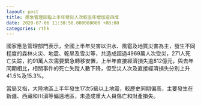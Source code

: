 ```yaml
---
layout: post
title: 應急管理部指上半年受災人次較去年增加逾四成
date: 2020-07-06 11:38:50.000000000 +08:00
categories: rthk
---
```


國家應急管理部門表示，全國上半年災害以洪水、風雹及地質災害為主，發生不同程度的森林火災、地震、乾旱及雪災等，共造成超過4969萬人次受災，271人死亡失踪，約91萬人次需要緊急轉移安置，上半年直接經濟損失逾812億元，與去年同期相比，相關事件的死亡失蹤人數下降，但受災人次及直接經濟損失分別上升41.5%及15.3%。

當局又指，大陸地區上半年發生17次5級以上地震，較歷史同期偏高，主要發生在新疆、西藏和川滇等偏遠地區，未造成重大人員傷亡和財產損失。
